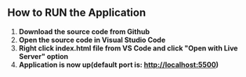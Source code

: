## How to RUN the Application

1. **Download the source code from Github**
2. **Open the source code in Visual Studio Code**
3. **Right click index.html file from VS Code and click "Open with Live Server" option**
4. **Application is now up(default port is: [http://localhost:5500](http://localhost:5500))**